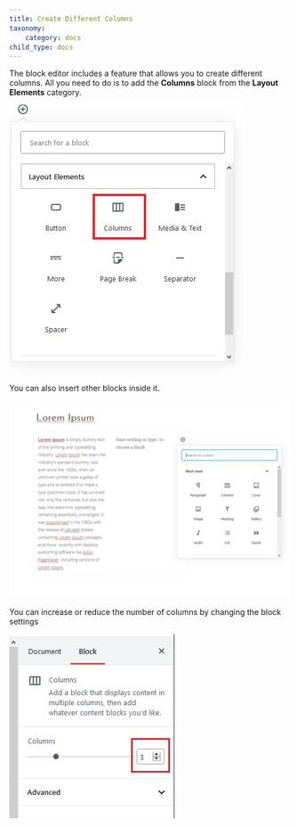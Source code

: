 ```yaml
---
title: Create Different Columns
taxonomy:
    category: docs
child_type: docs
---
```


The block editor includes a feature that allows you to create different columns. All you need to do is to add the **Columns** block from the **Layout Elements** category.

![](columns.png)

You can also insert other blocks inside it.

![](blocks-on-columns.PNG)

You can increase or reduce the number of columns by changing the block settings

![](add-more-columns.png)
